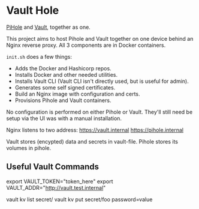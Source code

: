 # Vault Hole

[PiHole](https://pi-hole.net/) and [Vault](https://www.vaultproject.io/), together as one.

This project aims to host Pihole and Vault together on one device behind an Nginx reverse proxy. All 3 components are in Docker containers.

`init.sh` does a few things:

* Adds the Docker and Hashicorp repos.
* Installs Docker and other needed utilities.
* Installs Vault CLI (Vault CLI isn't directly used, but is useful for admin).
* Generates some self signed certificates.
* Build an Nginx image with configuration and certs.
* Provisions Pihole and Vault containers.

No configuration is performed on either Pihole or Vault. They'll still need be setup via the UI was with a manual installation.

Nginx listens to two address:
https://vault.internal
https://pihole.internal

Vault stores (encypted) data and secrets in vault-file. Pihole stores its volumes in pihole.

## Useful Vault Commands

export VAULT_TOKEN="token_here"
export VAULT_ADDR="http://vault.test.internal"

vault kv list secret/
vault kv put secret/foo password=value
